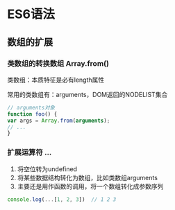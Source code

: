 # ES6语法

## 数组的扩展

### 类数组的转换数组 Array.from()

类数组：本质特征是必有length属性

常用的类数组有：arguments，DOM返回的NODELIST集合

```js
// arguments对象
function foo() {
var args = Array.from(arguments);
// ...
}
```

### 扩展运算符 ...

1. 将空位转为undefined
2. 将某些数据结构转化为数组，比如类数组arguments
3. 主要还是用作函数的调用，将一个数组转化成参数序列
```js
console.log(...[1, 2, 3])  // 1 2 3
```
